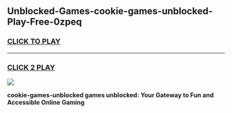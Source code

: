 
## Unblocked-Games-cookie-games-unblocked-Play-Free-0zpeq
<h3>
<a href="https://premium76.site?title=cookie-games-unblocked&ref=18A1">CLICK TO PLAY</a></h3>
<hr>

<h3>
<a href="https://premium76.site?title=cookie-games-unblocked&ref=18A1">CLICK 2 PLAY</a>
  
</h3>

<a href="https://premium76.site?title=cookie-games-unblocked&ref=18A1"><img src="https://clearcache.store/games.png"></a>


**cookie-games-unblocked games unblocked: Your Gateway to Fun and Accessible Online Gaming**

